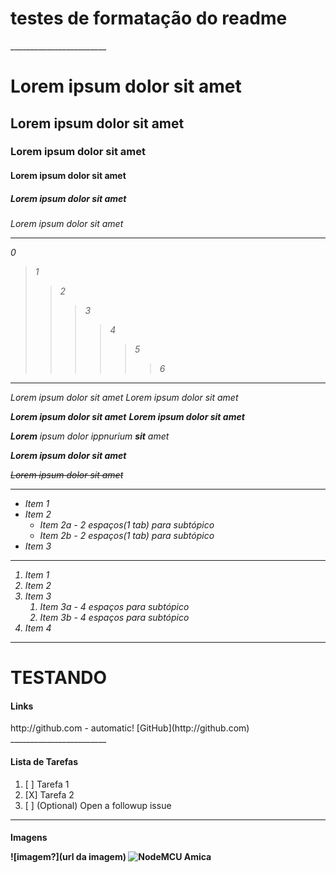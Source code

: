 <h1>testes de formatação do readme</h1>
________________________ 
<h1>Lorem ipsum dolor sit amet
<h2>Lorem ipsum dolor sit amet
<h3>Lorem ipsum dolor sit amet 
<h4>Lorem ipsum dolor sit amet
<h5>Lorem ipsum dolor sit amet
<h6>Lorem ipsum dolor sit amet

________________________
0
>1
>>2
>>>3
>>>>4
>>>>>5
>>>>>>6
________________________

*Lorem ipsum dolor sit amet*
_Lorem ipsum dolor sit amet_

**Lorem ipsum dolor sit amet**
__Lorem ipsum dolor sit amet__ 

_**Lorem** ipsum_ dolor ippnurium _**sit** amet_

***Lorem ipsum dolor sit amet***

~~Lorem ipsum dolor sit amet~~ 
________________________

* Item 1
* Item 2
  * Item 2a - 2 espaços(1 tab) para subtópico
  * Item 2b - 2 espaços(1 tab) para subtópico
* Item 3
________________________

1. Item 1
1. Item 2
1. Item 3
    1. Item 3a - 4 espaços para subtópico
    1. Item 3b - 4 espaços para subtópico
1. Item 4
________________________
<h1>  TESTANDO
<h4> Links</h4>
http://github.com - automatic!
[GitHub](http://github.com)
________________________
<h4> Lista de Tarefas</h4>
 
1. [ ] Tarefa 1
2. [X] Tarefa 2
3. [ ] \(Optional) Open a followup issue
________________________
<h4> Imagens

![imagem?](url da imagem) 
![NodeMCU Amica](https://images.tcdn.com.br/img/editor/up/557243/ScreenHunter_639.jpg)
